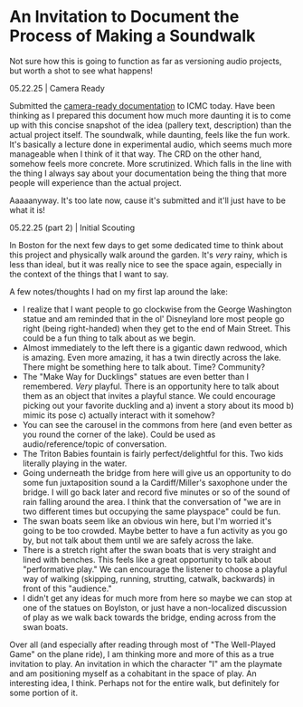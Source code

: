 # An Invitation to Document the Process of Making a Soundwalk

Not sure how this is going to function as far as versioning audio projects, but worth a shot to see what happens!

05.22.25 | Camera Ready

Submitted the [camera-ready documentation](../CRD.md) to ICMC today. Have been thinking as I prepared this document how much more daunting it is to come up with this concise snapshot of the idea (pallery text, description) than the actual project itself. The soundwalk, while daunting, feels like the fun work. It's basically a lecture done in experimental audio, which seems much more manageable when I think of it that way. The CRD on the other hand, somehow feels more concrete. More scrutinized. Which falls in the line with the thing I always say about your documentation being the thing that more people will experience than the actual project.

Aaaaanyway. It's too late now, cause it's submitted and it'll just have to be what it is!

05.22.25 (part 2) | Initial Scouting

In Boston for the next few days to get some dedicated time to think about this project and physically walk around the garden. It's _very_ rainy, which is less than ideal, but it was really nice to see the space again, especially in the context of the things that I want to say.

A few notes/thoughts I had on my first lap around the lake:

* I realize that I want people to go clockwise from the George Washington statue and am reminded that in the ol' Disneyland lore most people go right (being right-handed) when they get to the end of Main Street. This could be a fun thing to talk about as we begin.
* Almost immediately to the left there is a gigantic dawn redwood, which is amazing. Even more amazing, it has a twin directly across the lake. There might be something here to talk about. Time? Community? 
* The "Make Way for Ducklings" statues are even better than I remembered. _Very_ playful. There is an opportunity here to talk about them as an object that invites a playful stance. We could encourage picking out your favorite duckling and a) invent a story about its mood b) mimic its pose c) actually interact with it somehow?
* You can see the carousel in the commons from here (and even better as you round the corner of the lake). Could be used as audio/reference/topic of conversation.
* The Triton Babies fountain is fairly perfect/delightful for this. Two kids literally playing in the water. 
* Going underneath the bridge from here will give us an opportunity to do some fun juxtaposition sound a la Cardiff/Miller's saxophone under the bridge. I will go back later and record five minutes or so of the sound of rain falling around the area. I think that the conversation of "we are in two different times but occupying the same playspace" could be fun.
* The swan boats seem like an obvious win here, but I'm worried it's going to be too crowded. Maybe better to have a fun activity as you go by, but not talk about them until we are safely across the lake.
* There is a stretch right after the swan boats that is very straight and lined with benches. This feels like a great opportunity to talk about "performative play." We can encourage the listener to choose a playful way of walking (skipping, running, strutting, catwalk, backwards) in front of this "audience."
* I didn't get any ideas for much more from here so maybe we can stop at one of the statues on Boylston, or just have a non-localized discussion of play as we walk back towards the bridge, ending across from the swan boats.

Over all (and especially after reading through most of "The Well-Played Game" on the plane ride), I am thinking more and more of this as a true invitation to play. An invitation in which the character "I" am the playmate and am positioning myself as a cohabitant in the space of play. An interesting idea, I think. Perhaps not for the entire walk, but definitely for some portion of it.